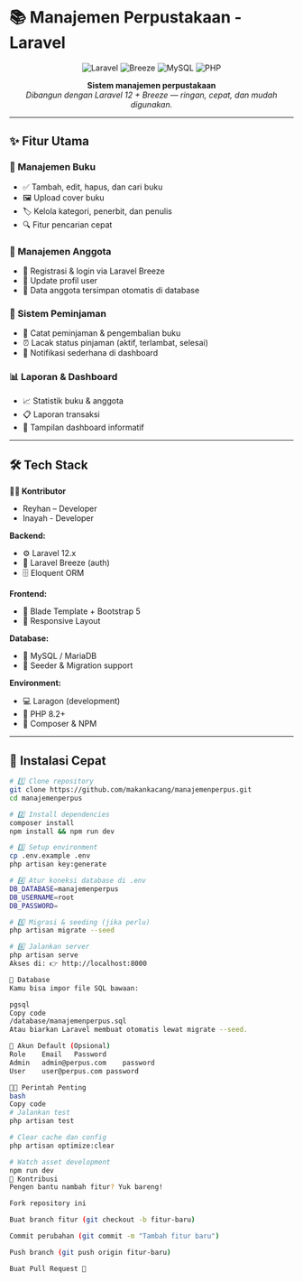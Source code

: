 # 📚 Manajemen Perpustakaan - Laravel

<div align="center">

![Laravel](https://img.shields.io/badge/Laravel-FF2D20?style=for-the-badge&logo=laravel&logoColor=white)
![Breeze](https://img.shields.io/badge/Laravel_Breeze-4A90E2?style=for-the-badge&logo=laravel&logoColor=white)
![MySQL](https://img.shields.io/badge/MySQL-4479A1?style=for-the-badge&logo=mysql&logoColor=white)
![PHP](https://img.shields.io/badge/PHP-777BB4?style=for-the-badge&logo=php&logoColor=white)

**Sistem manajemen perpustakaan**  
*Dibangun dengan Laravel 12 + Breeze — ringan, cepat, dan mudah digunakan.*

</div>

---

## ✨ Fitur Utama

### 📖 Manajemen Buku
- ✅ Tambah, edit, hapus, dan cari buku
- 🖼️ Upload cover buku
- 🏷️ Kelola kategori, penerbit, dan penulis
- 🔍 Fitur pencarian cepat

### 👥 Manajemen Anggota  
- 👤 Registrasi & login via Laravel Breeze
- 🧩 Update profil user
- 💾 Data anggota tersimpan otomatis di database

### 🔄 Sistem Peminjaman
- 📅 Catat peminjaman & pengembalian buku
- ⏰ Lacak status pinjaman (aktif, terlambat, selesai)
- 🔔 Notifikasi sederhana di dashboard

### 📊 Laporan & Dashboard
- 📈 Statistik buku & anggota
- 📋 Laporan transaksi
- 🧮 Tampilan dashboard informatif

---

## 🛠️ Tech Stack
**🧑‍💻 Kontributor**

- Reyhan – Developer
- Inayah - Developer

**Backend:**
- ⚙️ Laravel 12.x
- 🧱 Laravel Breeze (auth)
- 🗄️ Eloquent ORM

**Frontend:**
- 🎨 Blade Template + Bootstrap 5
- 📱 Responsive Layout

**Database:**
- 🐬 MySQL / MariaDB
- 🌱 Seeder & Migration support

**Environment:**
- 💻 Laragon (development)
- 🧩 PHP 8.2+
- 🔑 Composer & NPM

---

## 🚀 Instalasi Cepat

```bash
# 1️⃣ Clone repository
git clone https://github.com/makankacang/manajemenperpus.git
cd manajemenperpus

# 2️⃣ Install dependencies
composer install
npm install && npm run dev

# 3️⃣ Setup environment
cp .env.example .env
php artisan key:generate

# 4️⃣ Atur koneksi database di .env
DB_DATABASE=manajemenperpus
DB_USERNAME=root
DB_PASSWORD=

# 5️⃣ Migrasi & seeding (jika perlu)
php artisan migrate --seed

# 6️⃣ Jalankan server
php artisan serve
Akses di: 👉 http://localhost:8000

💾 Database
Kamu bisa impor file SQL bawaan:

pgsql
Copy code
/database/manajemenperpus.sql
Atau biarkan Laravel membuat otomatis lewat migrate --seed.

👤 Akun Default (Opsional)
Role	Email	Password
Admin	admin@perpus.com	password
User	user@perpus.com	password

🧑‍💻 Perintah Penting
bash
Copy code
# Jalankan test
php artisan test

# Clear cache dan config
php artisan optimize:clear

# Watch asset development
npm run dev
🤝 Kontribusi
Pengen bantu nambah fitur? Yuk bareng!

Fork repository ini

Buat branch fitur (git checkout -b fitur-baru)

Commit perubahan (git commit -m "Tambah fitur baru")

Push branch (git push origin fitur-baru)

Buat Pull Request 🚀
